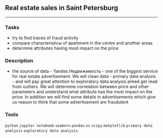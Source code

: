 ## Real estate sales in Saint Petersburg
	
<hr>

### Tasks
- try to find traces of fraud activity
- compare characteristicы of apartment in the centre and another areas
- determine attributes having most impact on the price

### Description
- the source of data - Yandex.Недвижимость - one of the biggest service for real estate advertisement. We will clean data - primary data analysis -  and will pay great attention to exploratory data analysis aimed get read from outliers. We will determine correlation between price and other parameters and understand what attribute has the most impact on the price. In addition we will find some details in advertisements which give us reason to think that some advertisement are fraudulent
### Tools
`python` `jupyter notebook` `seaborn` `pandas` `os` `scipy` `matplotlib` `primary data analysis` `exploratory data analysis`


